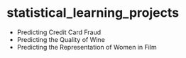 # statistical_learning_projects

- Predicting Credit Card Fraud
- Predicting the Quality of Wine
- Predicting the Representation of Women in Film
